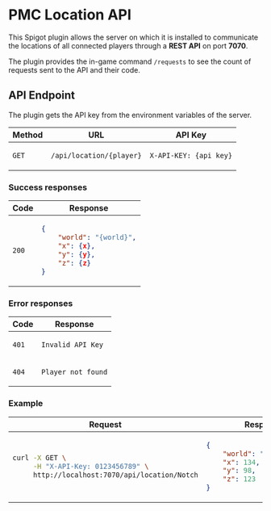 # PMC Location API

This Spigot plugin allows the server on which it is installed to communicate
the locations of all connected players through a **REST API** on port **7070**.

The plugin provides the in-game command `/requests` to see the count of requests 
sent to the API and their code.

## API Endpoint

The plugin gets the API key from the environment variables of the server.

<table>
<thead>
<tr>
<th>Method</th>
<th>URL</th>
<th>API Key</th>
</tr>
</thead>
<tbody>
<tr>
<td>

`GET`

</td>
<td>

```bash
/api/location/{player}
```

</td>
<td>

```http request
X-API-KEY: {api_key}
```

</td>
</tr>
</tbody>
</table>

### Success responses

<table>
<thead>
<tr>
<th>Code</th>
<th>Response</th>
</tr>
</thead>
<tbody>
<tr>
<td>

`200`

</td>
<td>

```json
{
    "world": "{world}",
    "x": {x},
    "y": {y},
    "z": {z}
}
```

</td>
</tr>
</tbody>
</table>

### Error responses

<table>
<thead>
<tr>
<th>Code</th>
<th>Response</th>
</tr>
</thead>
<tbody>
<tr>
<td>

`401`

</td>
<td>

`Invalid API Key`

</td>
</tr>
<tr>
<td>

`404`

</td>
<td>

`Player not found`

</td>
</tr>
</tbody>
</table>

### Example

<table>
<thead>
<tr>
<th>Request</th>
<th>Response</th>
</tr>
</thead>
<tbody>
<tr>
<td>

```bash
curl -X GET \
     -H "X-API-Key: 0123456789" \
     http://localhost:7070/api/location/Notch
```

</td>
<td>

```json
{
    "world": "world_nether",
    "x": 134,
    "y": 98,
    "z": 123
}
```

</td>
</tr>
</tbody>
</table>



